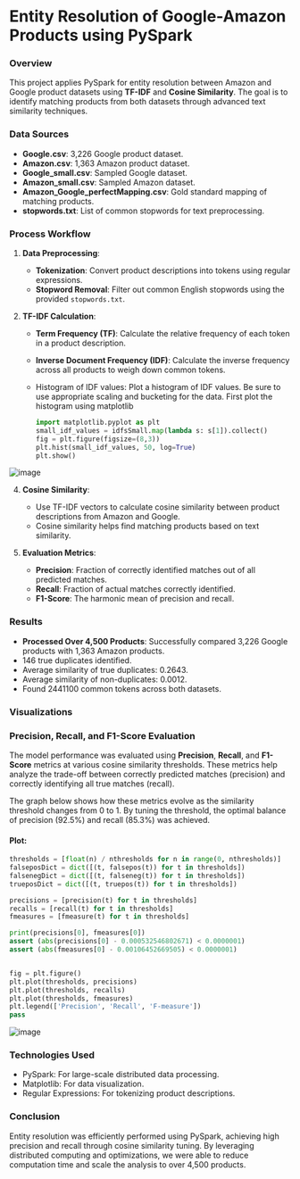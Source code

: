 # **Entity Resolution of Google-Amazon Products using PySpark**

### Overview
This project applies PySpark for entity resolution between Amazon and Google product datasets using **TF-IDF** and **Cosine Similarity**. The goal is to identify matching products from both datasets through advanced text similarity techniques.

### Data Sources
- **Google.csv**: 3,226 Google product dataset.
- **Amazon.csv**: 1,363 Amazon product dataset.
- **Google_small.csv**: Sampled Google dataset.
- **Amazon_small.csv**: Sampled Amazon dataset.
- **Amazon_Google_perfectMapping.csv**: Gold standard mapping of matching products.
- **stopwords.txt**: List of common stopwords for text preprocessing.

### Process Workflow

1. **Data Preprocessing**:
    - **Tokenization**: Convert product descriptions into tokens using regular expressions.
    - **Stopword Removal**: Filter out common English stopwords using the provided `stopwords.txt`.

2. **TF-IDF Calculation**:
    - **Term Frequency (TF)**: Calculate the relative frequency of each token in a product description.
    - **Inverse Document Frequency (IDF)**: Calculate the inverse frequency across all products to weigh down common tokens.
    - Histogram of IDF values: Plot a histogram of IDF values. Be sure to use appropriate scaling and bucketing for the data.
First plot the histogram using matplotlib

      ```python
      import matplotlib.pyplot as plt
      small_idf_values = idfsSmall.map(lambda s: s[1]).collect()
      fig = plt.figure(figsize=(8,3))
      plt.hist(small_idf_values, 50, log=True)
      plt.show()
      ```

  ![image](https://github.com/user-attachments/assets/aa8df921-7f2d-4769-a8a2-e71e2ad17390)


4. **Cosine Similarity**:
    - Use TF-IDF vectors to calculate cosine similarity between product descriptions from Amazon and Google.
    - Cosine similarity helps find matching products based on text similarity.

5. **Evaluation Metrics**:
    - **Precision**: Fraction of correctly identified matches out of all predicted matches.
    - **Recall**: Fraction of actual matches correctly identified.
    - **F1-Score**: The harmonic mean of precision and recall.

### Results

- **Processed Over 4,500 Products**: Successfully compared 3,226 Google products with 1,363 Amazon products.
- 146 true duplicates identified.
- Average similarity of true duplicates: 0.2643.
- Average similarity of non-duplicates: 0.0012.
- Found 2441100 common tokens across both datasets.
  
### Visualizations

### Precision, Recall, and F1-Score Evaluation

The model performance was evaluated using **Precision**, **Recall**, and **F1-Score** metrics at various cosine similarity thresholds. These metrics help analyze the trade-off between correctly predicted matches (precision) and correctly identifying all true matches (recall). 

The graph below shows how these metrics evolve as the similarity threshold changes from 0 to 1. By tuning the threshold, the optimal balance of precision (92.5%) and recall (85.3%) was achieved.

#### Plot:

```python
thresholds = [float(n) / nthresholds for n in range(0, nthresholds)]
falseposDict = dict([(t, falsepos(t)) for t in thresholds])
falsenegDict = dict([(t, falseneg(t)) for t in thresholds])
trueposDict = dict([(t, truepos(t)) for t in thresholds])

precisions = [precision(t) for t in thresholds]
recalls = [recall(t) for t in thresholds]
fmeasures = [fmeasure(t) for t in thresholds]

print(precisions[0], fmeasures[0])
assert (abs(precisions[0] - 0.000532546802671) < 0.0000001)
assert (abs(fmeasures[0] - 0.00106452669505) < 0.0000001)


fig = plt.figure()
plt.plot(thresholds, precisions)
plt.plot(thresholds, recalls)
plt.plot(thresholds, fmeasures)
plt.legend(['Precision', 'Recall', 'F-measure'])
pass
```

![image](https://github.com/user-attachments/assets/f15dd921-ecfd-4b8f-965b-512c12413f42)




### Technologies Used
- PySpark: For large-scale distributed data processing.
- Matplotlib: For data visualization.
- Regular Expressions: For tokenizing product descriptions.

### Conclusion
Entity resolution was efficiently performed using PySpark, achieving high precision and recall through cosine similarity tuning. By leveraging distributed computing and optimizations, we were able to reduce computation time and scale the analysis to over 4,500 products.

